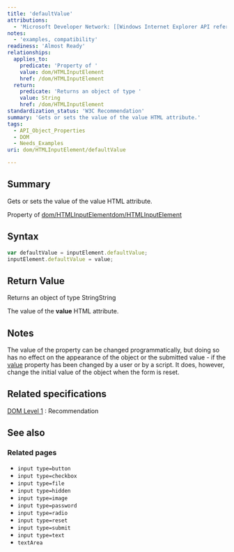 ```yaml
---
title: 'defaultValue'
attributions:
  - 'Microsoft Developer Network: [[Windows Internet Explorer API reference](http://msdn.microsoft.com/en-us/library/ie/hh828809%28v=vs.85%29.aspx) Article]'
notes:
  - 'examples, compatibility'
readiness: 'Almost Ready'
relationships:
  applies_to:
    predicate: 'Property of '
    value: dom/HTMLInputElement
    href: /dom/HTMLInputElement
  return:
    predicate: 'Returns an object of type '
    value: String
    href: /dom/HTMLInputElement
standardization_status: 'W3C Recommendation'
summary: 'Gets or sets the value of the value HTML attribute.'
tags:
  - API_Object_Properties
  - DOM
  - Needs_Examples
uri: dom/HTMLInputElement/defaultValue

---
```

## Summary

Gets or sets the value of the value HTML attribute.

Property of [dom/HTMLInputElement](/dom/HTMLInputElement)[dom/HTMLInputElement](/dom/HTMLInputElement)

## Syntax

``` js
var defaultValue = inputElement.defaultValue;
inputElement.defaultValue = value;
```

## Return Value

Returns an object of type StringString

The value of the **value** HTML attribute.

## Notes

The value of the property can be changed programmatically, but doing so has no effect on the appearance of the object or the submitted value - if the [value](/dom/HTMLElement/value) property has been changed by a user or by a script. It does, however, change the initial value of the object when the form is reset.

## Related specifications

[DOM Level 1](http://www.w3.org/TR/REC-DOM-Level-1/)
:   Recommendation

## See also

### Related pages

-   `input type=button`
-   `input type=checkbox`
-   `input type=file`
-   `input type=hidden`
-   `input type=image`
-   `input type=password`
-   `input type=radio`
-   `input type=reset`
-   `input type=submit`
-   `input type=text`
-   `textArea`

